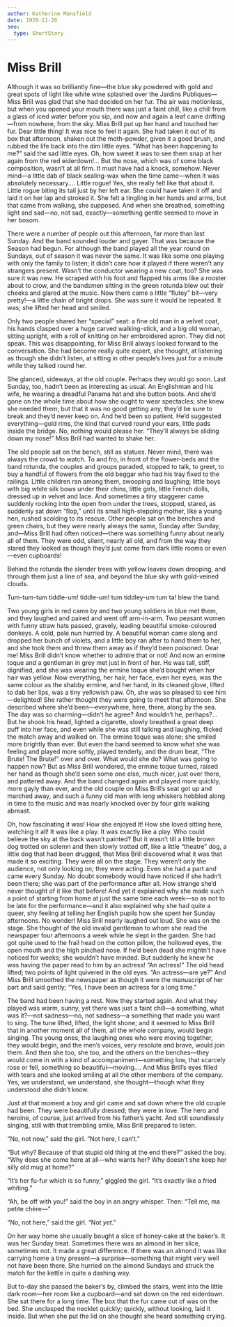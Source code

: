 ```yaml
---
author: Katherine Mansfield
date: 1920-11-26
seo:
  type: ShortStory
---
```

# Miss Brill

<p class="introductory-section">Although it was so brilliantly fine—the blue sky powdered with gold and
great spots of light like white wine splashed over the Jardins
Publiques—Miss Brill was glad that she had decided on her fur. The air
was motionless, but when you opened your mouth there was just a faint
chill, like a chill from a glass of iced water before you sip, and now
and again a leaf came drifting—from nowhere, from the sky. Miss Brill
put up her hand and touched her fur. Dear little thing! It was nice to
feel it again. She had taken it out of its box that afternoon, shaken
out the moth-powder, given it a good brush, and rubbed the life back
into the dim little eyes. “What has been happening to me?” said the sad
little eyes. Oh, how sweet it was to see them snap at her again from
the red eiderdown!... But the nose, which was of some black
composition, wasn’t at all firm. It must have had a knock, somehow.
Never mind—a little dab of black sealing-wax when the time came—when it
was absolutely necessary.... Little rogue! Yes, she really felt like
that about it. Little rogue biting its tail just by her left ear. She
could have taken it off and laid it on her lap and stroked it. She felt
a tingling in her hands and arms, but that came from walking, she
supposed. And when she breathed, something light and sad—no, not sad,
exactly—something gentle seemed to move in her bosom.</p>

There were a number of people out this afternoon, far more than last
Sunday. And the band sounded louder and gayer. That was because the
Season had begun. For although the band played all the year round on
Sundays, out of season it was never the same. It was like some one
playing with only the family to listen; it didn’t care how it played if
there weren’t any strangers present. Wasn’t the conductor wearing a new
coat, too? She was sure it was new. He scraped with his foot and
flapped his arms like a rooster about to crow, and the bandsmen sitting
in the green rotunda blew out their cheeks and glared at the music. Now
there came a little “flutey” bit—very pretty!—a little chain of bright
drops. She was sure it would be repeated. It was; she lifted her head
and smiled.

Only two people shared her “special” seat: a fine old man in a velvet
coat, his hands clasped over a huge carved walking-stick, and a big old
woman, sitting upright, with a roll of knitting on her embroidered
apron. They did not speak. This was disappointing, for Miss Brill
always looked forward to the conversation. She had become really quite
expert, she thought, at listening as though she didn’t listen, at
sitting in other people’s lives just for a minute while they talked
round her.

She glanced, sideways, at the old couple. Perhaps they would go soon.
Last Sunday, too, hadn’t been as interesting as usual. An Englishman
and his wife, he wearing a dreadful Panama hat and she button boots.
And she’d gone on the whole time about how she ought to wear
spectacles; she knew she needed them; but that it was no good getting
any; they’d be sure to break and they’d never keep on. And he’d been so
patient. He’d suggested everything—gold rims, the kind that curved
round your ears, little pads inside the bridge. No, nothing would
please her. “They’ll always be sliding down my nose!” Miss Brill had
wanted to shake her.

The old people sat on the bench, still as statues. Never mind, there
was always the crowd to watch. To and fro, in front of the flower-beds
and the band rotunda, the couples and groups paraded, stopped to talk,
to greet, to buy a handful of flowers from the old beggar who had his
tray fixed to the railings. Little children ran among them, swooping
and laughing; little boys with big white silk bows under their chins,
little girls, little French dolls, dressed up in velvet and lace. And
sometimes a tiny staggerer came suddenly rocking into the open from
under the trees, stopped, stared, as suddenly sat down “flop,” until
its small high-stepping mother, like a young hen, rushed scolding to
its rescue. Other people sat on the benches and green chairs, but they
were nearly always the same, Sunday after Sunday, and—Miss Brill had
often noticed—there was something funny about nearly all of them. They
were odd, silent, nearly all old, and from the way they stared they
looked as though they’d just come from dark little rooms or even—even
cupboards!

Behind the rotunda the slender trees with yellow leaves down drooping,
and through them just a line of sea, and beyond the blue sky with
gold-veined clouds.

Tum-tum-tum tiddle-um! tiddle-um! tum tiddley-um tum ta! blew the band.

Two young girls in red came by and two young soldiers in blue met them,
and they laughed and paired and went off arm-in-arm. Two peasant women
with funny straw hats passed, gravely, leading beautiful smoke-coloured
donkeys. A cold, pale nun hurried by. A beautiful woman came along and
dropped her bunch of violets, and a little boy ran after to hand them
to her, and she took them and threw them away as if they’d been
poisoned. Dear me! Miss Brill didn’t know whether to admire that or
not! And now an ermine toque and a gentleman in grey met just in front
of her. He was tall, stiff, dignified, and she was wearing the ermine
toque she’d bought when her hair was yellow. Now everything, her hair,
her face, even her eyes, was the same colour as the shabby ermine, and
her hand, in its cleaned glove, lifted to dab her lips, was a tiny
yellowish paw. Oh, she was so pleased to see him—delighted! She rather
thought they were going to meet that afternoon. She described where
she’d been—everywhere, here, there, along by the sea. The day was so
charming—didn’t he agree? And wouldn’t he, perhaps?... But he shook his
head, lighted a cigarette, slowly breathed a great deep puff into her
face, and even while she was still talking and laughing, flicked the
match away and walked on. The ermine toque was alone; she smiled more
brightly than ever. But even the band seemed to know what she was
feeling and played more softly, played tenderly, and the drum beat,
“The Brute! The Brute!” over and over. What would she do? What was
going to happen now? But as Miss Brill wondered, the ermine toque
turned, raised her hand as though she’d seen some one else, much nicer,
just over there, and pattered away. And the band changed again and
played more quickly, more gayly than ever, and the old couple on Miss
Brill’s seat got up and marched away, and such a funny old man with
long whiskers hobbled along in time to the music and was nearly knocked
over by four girls walking abreast.

Oh, how fascinating it was! How she enjoyed it! How she loved sitting
here, watching it all! It was like a play. It was exactly like a play.
Who could believe the sky at the back wasn’t painted? But it wasn’t
till a little brown dog trotted on solemn and then slowly trotted off,
like a little “theatre” dog, a little dog that had been drugged, that
Miss Brill discovered what it was that made it so exciting. They were
all on the stage. They weren’t only the audience, not only looking on;
they were acting. Even she had a part and came every Sunday. No doubt
somebody would have noticed if she hadn’t been there; she was part of
the performance after all. How strange she’d never thought of it like
that before! And yet it explained why she made such a point of starting
from home at just the same time each week—so as not to be late for the
performance—and it also explained why she had quite a queer, shy
feeling at telling her English pupils how she spent her Sunday
afternoons. No wonder! Miss Brill nearly laughed out loud. She was on
the stage. She thought of the old invalid gentleman to whom she read
the newspaper four afternoons a week while he slept in the garden. She
had got quite used to the frail head on the cotton pillow, the hollowed
eyes, the open mouth and the high pinched nose. If he’d been dead she
mightn’t have noticed for weeks; she wouldn’t have minded. But suddenly
he knew he was having the paper read to him by an actress! “An
actress!” The old head lifted; two points of light quivered in the old
eyes. “An actress—are ye?” And Miss Brill smoothed the newspaper as
though it were the manuscript of her part and said gently; “Yes, I have
been an actress for a long time.”

The band had been having a rest. Now they started again. And what they
played was warm, sunny, yet there was just a faint chill—a something,
what was it?—not sadness—no, not sadness—a something that made you want
to sing. The tune lifted, lifted, the light shone; and it seemed to
Miss Brill that in another moment all of them, all the whole company,
would begin singing. The young ones, the laughing ones who were moving
together, they would begin, and the men’s voices, very resolute and
brave, would join them. And then she too, she too, and the others on
the benches—they would come in with a kind of accompaniment—something
low, that scarcely rose or fell, something so beautiful—moving.... And
Miss Brill’s eyes filled with tears and she looked smiling at all the
other members of the company. Yes, we understand, we understand, she
thought—though what they understood she didn’t know.

Just at that moment a boy and girl came and sat down where the old
couple had been. They were beautifully dressed; they were in love. The
hero and heroine, of course, just arrived from his father’s yacht. And
still soundlessly singing, still with that trembling smile, Miss Brill
prepared to listen.

“No, not now,” said the girl. “Not here, I can’t.”

“But why? Because of that stupid old thing at the end there?” asked the
boy. “Why does she come here at all—who wants her? Why doesn’t she keep
her silly old mug at home?”

“It’s her fu-fur which is so funny,” giggled the girl. “It’s exactly
like a fried whiting.”

“Ah, be off with you!” said the boy in an angry whisper. Then: “Tell
me, ma petite chère—”

“No, not here,” said the girl. “Not _yet_.”





On her way home she usually bought a slice of honey-cake at the
baker’s. It was her Sunday treat. Sometimes there was an almond in her
slice, sometimes not. It made a great difference. If there was an
almond it was like carrying home a tiny present—a surprise—something
that might very well not have been there. She hurried on the almond
Sundays and struck the match for the kettle in quite a dashing way.

But to-day she passed the baker’s by, climbed the stairs, went into the
little dark room—her room like a cupboard—and sat down on the red
eiderdown. She sat there for a long time. The box that the fur came out
of was on the bed. She unclasped the necklet quickly; quickly, without
looking, laid it inside. But when she put the lid on she thought she
heard something crying.
